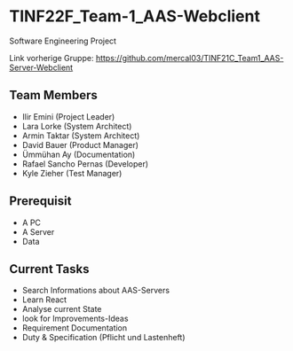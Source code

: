 # TINF22F_Team-1_AAS-Webclient
Software Engineering Project

Link vorherige Gruppe: https://github.com/mercal03/TINF21C_Team1_AAS-Server-Webclient

## Team Members
- Ilir Emini            (Project Leader)
- Lara Lorke            (System Architect)
- Armin Taktar          (System Architect)
- David Bauer           (Product Manager)
- Ümmühan Ay            (Documentation)
- Rafael Sancho Pernas  (Developer)
- Kyle Zieher           (Test Manager) 
## Prerequisit
- A PC
- A Server
- Data
## Current Tasks
- Search Informations about AAS-Servers
- Learn React
- Analyse current State
- look for Improvements-Ideas
- Requirement Documentation
- Duty & Specification (Pflicht und Lastenheft)
